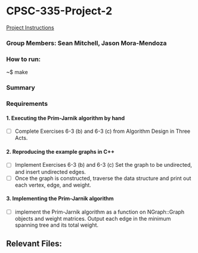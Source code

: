 # CPSC-335-Project-2
[Project Instructions](https://docs.google.com/document/d/1UJtswYXID4-ydz3O9o8uO9VDWEt4drj0hTofA7-sVug/edit#)
### Group Members: Sean Mitchell, Jason Mora-Mendoza

### How to run:
~$ make
### Summary


### Requirements
#### 1. Executing the Prim-Jarnik algorithm by hand
- [ ] Complete Exercises 6-3 (b) and 6-3 (c) from Algorithm Design in Three Acts.
#### 2. Reproducing the example graphs in C++
- [ ] Implement Exercises 6-3 (b) and 6-3 (c) Set the graph to be undirected, and insert undirected edges.
- [ ] Once the graph is constructed, traverse the data structure and print out each vertex, edge, and weight.
#### 3. Implementing the Prim-Jarnik algorithm
- [ ] implement the Prim-Jarnik algorithm as a function on NGraph::Graph objects and weight matrices. Output each edge in the minimum spanning tree and its total weight.
## Relevant Files:
